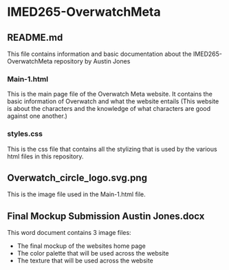 # IMED265-OverwatchMeta

## README.md
This file contains information and basic documentation about the IMED265-OverwatchMeta repository by Austin Jones

### Main-1.html
This is the main page file of the Overwatch Meta website. It contains the basic information of Overwatch and what the website entails (This website is about the characters and the knowledge of what characters are good against one another.)

### styles.css
This is the css file that contains all the stylizing that is used by the various html files in this repository. 

## Overwatch_circle_logo.svg.png
This is the image file used in the Main-1.html file.

## Final Mockup Submission Austin Jones.docx
This word document contains 3 image files:
  * The final mockup of the websites home page
  * The color palette that will be used across the website
  * The texture that will be used across the website 

